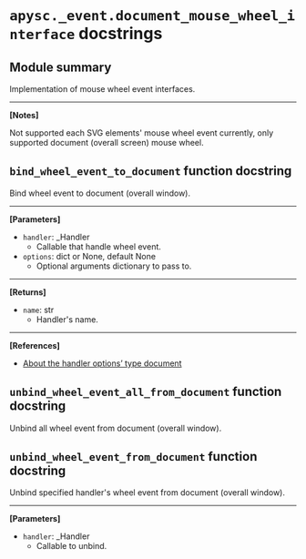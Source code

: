 # `apysc._event.document_mouse_wheel_interface` docstrings

## Module summary

Implementation of mouse wheel event interfaces.<hr>

**[Notes]**

Not supported each SVG elements' mouse wheel event currently, only supported document (overall screen) mouse wheel.

## `bind_wheel_event_to_document` function docstring

Bind wheel event to document (overall window).<hr>

**[Parameters]**

- `handler`: _Handler
  - Callable that handle wheel event.
- `options`: dict or None, default None
  - Optional arguments dictionary to pass to.

<hr>

**[Returns]**

- `name`: str
  - Handler's name.

<hr>

**[References]**

- [About the handler options’ type document](https://simon-ritchie.github.io/apysc/about_handler_options_type.html)

## `unbind_wheel_event_all_from_document` function docstring

Unbind all wheel event from document (overall window).

## `unbind_wheel_event_from_document` function docstring

Unbind specified handler's wheel event from document (overall window).<hr>

**[Parameters]**

- `handler`: _Handler
  - Callable to unbind.